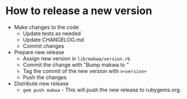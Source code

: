 # How to release a new version

* Make changes to the code
  * Update tests as needed
  * Update CHANGELOG.md
  * Commit changes
* Prepare new release
  * Assign new version in `lib/makwa/version.rb`
  * Commit the change with "Bump makwa to <version>"
  * Tag the commit of the new version with `v<version>`
  * Push the changes
* Distribute new release
  * `gem push makwa` - This will push the new release to rubygems.org.
